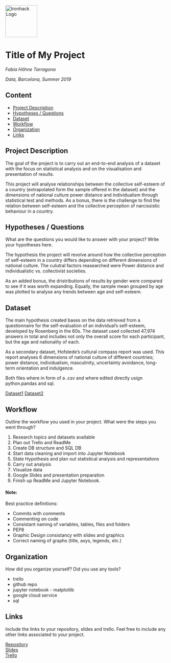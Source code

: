 <img src="https://bit.ly/2VnXWr2" alt="Ironhack Logo" width="100"/>

# Title of My Project
*Fabia Höhne Tarragona*

*Data, Barcelona, Summer 2019*

## Content
- [Project Description](#project-description)
- [Hypotheses / Questions](#hypotheses-/-questions)
- [Dataset](#dataset)
- [Workflow](#workflow)
- [Organization](#organization)
- [Links](#links)

<a name="project-description"></a>

## Project Description
The goal of the project is to carry out an end-to-end analysis of a dataset with the focus on statistical analysis and on the visualisation and presentation of results.  

This project will analyse relationships between the collective self-esteem of a country (extrapolated form the sample offered in the dataset) and the dimensions of national culture power distance and individualism through statistical test and methods. 
 As a bonus, there is the challenge to find the relation between self-esteem and the collective perception of narcissistic behaviour in a country. 


<a name="hypotheses-/-questions"></a>

## Hypotheses / Questions
What are the questions you would like to answer with your project? Write your hypotheses here.

The hypothesis the project will revolve around how the collective perception of self-esteem in a country differs depending on different dimensions of national culture.
The culutral factors reasearched were Power distance and individualistic vs. collectivist societies. 

As an added bonus, the dristributions of results by gender were compared to see if it was worth expanding. Equally, the sample mean grouped by age was plotted to analyse any trends between age and self-esteem.


<a name="dataset"></a>

## Dataset

The main hypothesis created bases on the data retrieved from a questionnaire for the self-evaluation of an individual’s self-esteem, developed by Rosenberg in the 60s. The dataset used collected 47,974 answers in total and includes not only the overall score for each participant, but the age and nationality of each. 

As a secondary dataset, Hofstede’s cultural compass report was used. This report analyses 6 dimensions of national culture of different countries; power distance, individualism, masculinity, uncertainty avoidance, long-term orientation and indulgence. 

Both files where in form of a .csv and where edited directly usign python.pandas and sql.


[Dataset1](https://openpsychometrics.org/) 
[Dataset2](https://www.hofstede-insights.com/)

<a name="workflow"></a>

## Workflow
Outline the workflow you used in your project. What were the steps you went through?

1. Research topics and datasets available
2. Plan out Trello and ReadMe
3. Create DB structure and SQL DB
4. Start data cleaning and import into Jupyter Notebook
5. State Hypothesis and plan out statistical analysis and representaitons
6. Carry out analysis 
7. Visualize data 
8. Google Slides and presentation preparation
9. Finish up ReadMe and Jupyter Notebook. 


#### Note:
Best practice definitions:
- Commits with comments
- Commenting on code
- Consistant naming of variables, tables, files and folders
- PEP8
- Graphic Design consistancy with slides and graphics
- Correct naming of graphs (title, axys, legends, etc.)

<a name="organization"></a>

## Organization
How did you organize yourself? Did you use any tools?
- trello
- github repo
- jupyter notebook - matplotlib
- google cloud service
- sql 


<a name="links"></a>

## Links
Include the links to your repository, slides and trello. Feel free to include any other links associated to your project. 

[Repository](https://github.com/FHnt97/Project-Week-5-Your-Own-Project)  
[Slides](https://docs.google.com/presentation/d/1X4Y6I8M2PAm_L0lgAkckxEc9Z16ysNbOIY9auYnJv4g/edit#slide=id.p)  
[Trello](https://trello.com/b/gdBQzGfk/project-4)  